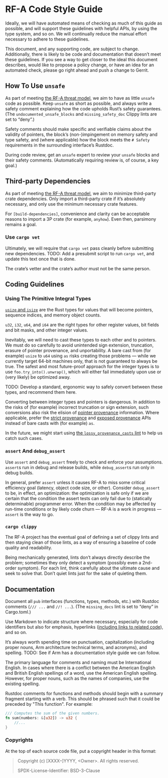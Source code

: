 # RF-A Code Style Guide

Ideally, we will have automated means of checking as much of this guide as possible, and will
support these guidelines with helpful APIs, by using the type system, and so on. We will continually
reduce the manual effort necessary to adhere to these guidelines.

This document, and any supporting code, are subject to change. Additionally, there is likely to be
code and documentation that doesn’t meet these guidelines. If you see a way to get closer to the
ideal this document describes, would like to propose a policy change, or have an idea for an
automated check, please go right ahead and push a change to Gerrit.

## How To Use `unsafe`

As part of meeting [the RF-A threat model][1], we aim to have as little `unsafe` code as possible.
Keep `unsafe` as short as possible, and always write a safety comment explaining how the code
upholds Rust’s safety guarantees. (The `undocumented_unsafe_blocks` and `missing_safety_doc` Clippy
lints are set to “deny”.)

Safety comments should make specific and verifiable claims about the validity of pointers, the
block’s (non-)impingement on memory safety and type safety, and (where applicable) how the block
meets the `# Safety` requirements in the surrounding interface’s Rustdoc.

During code review, get an `unsafe` expert to review your `unsafe` blocks and their safety comments.
(Automatically requiring review is, of course, a key goal.)

## Third-party Dependencies

As part of meeting [the RF-A threat model][1], we aim to minimize third-party crate dependencies.
Only import a third-party crate if it’s absolutely necessary, and only use the minimum necessary
crate features.

For `[build-dependencies]`, convenience and clarity can be acceptable reasons to import a 3P crate
(for example, `anyhow`). Even then, parsimony remains a goal.

### Use `cargo vet`

Ultimately, we will require that `cargo vet` pass cleanly before submitting new dependencies. TODO:
Add a presubmit script to run `cargo vet`, and update this text once that is done.

The crate’s vetter and the crate’s author must not be the same person.

## Coding Guidelines

### Using The Primitive Integral Types

[`usize` and `isize`][2] are the Rust types for values that will become pointers, sequence indices,
and memory object counts.

`u32`, `i32`, `u64`, and `i64` are the right types for other register values, bit fields and bit
masks, and other integer values.

Inevitably, we will need to cast these types to each other and to pointers. We must do so carefully
to avoid unintended sign extension, truncation, erasure of pointer provenance, and unportability. A
bare cast from (for example) `usize` to `u64` using `as` risks creating those problems — while we
currently target 64-bit machines only, that is not guaranteed to always be true. The safest and most
future-proof approach for the integer types is to use `foo.try_into().unwrap()`, which will either
fail immediately upon use or (very likely) be optimized away.

TODO: Develop a standard, ergonomic way to safely convert between these types, and recommend them
here.

Converting between integer types and pointers is dangerous. In addition to the risks of (for
example) incorrect truncation or sign extension, such conversions also risk the elision of [pointer
provenance][3] information. Where applicable, prefer the [strict provenance][4] and [exposed
provenance][5] APIs instead of bare casts with (for example) `as`.

In the future, we might start using [the `lossy_provenance_casts` lint][6] to help us catch such
cases.

### `assert` And `debug_assert`

Use `assert` and `debug_assert` freely to check and enforce your assumptions. `assert`s run in debug
and release builds, while `debug_assert`s run only in debug builds.

In general, prefer `assert` unless it causes RF-A to miss some critical efficiency goal (latency,
object code size, or other). Consider `debug_assert` to be, in effect, an optimization: the
optimization is safe only if we are certain that the condition the assert tests can only fail due to
(statically determinable) programmer error. When the condition may be affected by run-time
conditions or by likely code churn — RF-A is a work in progress — `assert` is the way to go.

### `cargo clippy`

The RF-A project has the eventual goal of defining a set of clippy lints and then staying clean of
those lints, as a way of ensuring a baseline of code quality and readability.

Being mechanically generated, lints don’t always directly describe the problem; sometimes they only
detect a symptom (possibly even a 2nd-order symptom). For each lint, think carefully about the
ultimate cause and seek to solve that. Don’t quiet lints just for the sake of quieting them.

## Documentation

Document all `pub` interfaces (functions, types, methods, etc.) with Rustdoc comments (`/// ...` and
`//! ...`). (The `missing_docs` lint is set to “deny” in Cargo.toml.)

Use Markdown to indicate structure where necessary, especially for code identifiers but also for
emphasis, hyperlinks ([including links to related code][7]), and so on.

It’s always worth spending time on punctuation, capitalization (including proper nouns, Arm
architecture technical terms, and acronyms), and spelling. TODO: See if Arm has a documentation
style guide we can follow.

The primary language for comments and naming must be International English. In cases where there is
a conflict between the American English and British English spellings of a word, use the American
English spelling. However, for proper nouns, such as the names of companies, use the existing
spelling.

Rustdoc comments for functions and methods should begin with a summary fragment starting with a
verb. This should be phrased such that it could be preceded by "This function". For example:

```rust
/// Computes the sum of the given numbers.
fn sum(numbers: &[u32]) -> u32 {
    //...
}
```

### Copyrights

At the top of each source code file, put a copyright header in this format:

> Copyright (c) [XXXX–]YYYY, &lt;Owner&gt;. All rights reserved.
>
> SPDX-License-Identifier: BSD-3-Clause

[1]: threat-model.md
[2]: https://doc.rust-lang.org/reference/types/numeric.html#machine-dependent-integer-types
[3]: https://doc.rust-lang.org/stable/std/ptr/index.html#provenance
[4]: https://doc.rust-lang.org/stable/std/ptr/index.html#strict-provenance
[5]: https://doc.rust-lang.org/stable/std/ptr/index.html#exposed-provenance
[6]: https://doc.rust-lang.org/rustc/lints/listing/allowed-by-default.html#lossy-provenance-casts
[7]: https://doc.rust-lang.org/rustdoc/write-documentation/linking-to-items-by-name.html
